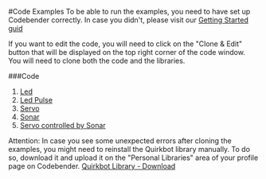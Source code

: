 #Code Examples
To be able to run the examples, you need to have set up Codebender correctly. In case you didn't, please visit our [Getting Started guid]()

If you want to edit the code, you will need to click on the "Clone & Edit" button that will be displayed on the top right corner of the code window. You will need to clone both the code and the libraries.

###Code
1. [Led](examples/led.md)
2. [Led Pulse](examples/led-pulse.md)
3. [Servo](examples/servo.md)
4. [Sonar](examples/sonar.md)
5. [Servo controlled by Sonar](examples/servo-sonar.md)

Attention: In case you see some unexpected errors after cloning the examples, you might need to reinstall the Quirkbot library manually. To do so, download it and upload it on the "Personal Libraries" area of your profile page on Codebender.
[Quirkbot Library - Download](https://github.com/KidsHackDay/Quirkbot/archive/master.zip)
